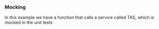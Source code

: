 ### Mocking

In this example we have a function that calls a service called TAS, which is mocked in the unit tests